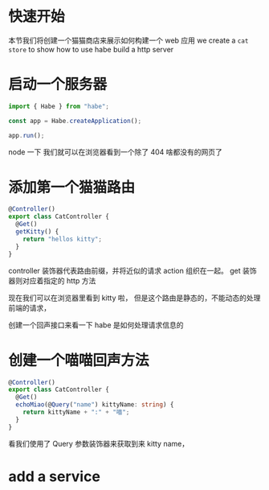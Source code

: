 # 快速开始

本节我们将创建一个猫猫商店来展示如何构建一个 web 应用
we create a `cat store` to show how to use habe build a http server

# 启动一个服务器

```ts
import { Habe } from "habe";

const app = Habe.createApplication();

app.run();
```

node 一下 我们就可以在浏览器看到一个除了 404 啥都没有的网页了

# 添加第一个猫猫路由

```ts
@Controller()
export class CatController {
  @Get()
  getKitty() {
    return "hellos kitty";
  }
}
```

controller 装饰器代表路由前缀，并将近似的请求 action 组织在一起。
get 装饰器则对应着指定的 http 方法

现在我们可以在浏览器里看到 kitty 啦，
但是这个路由是静态的，不能动态的处理前端的请求，

创建一个回声接口来看一下 habe 是如何处理请求信息的

# 创建一个喵喵回声方法

```ts
@Controller()
export class CatController {
  @Get()
  echoMiao(@Query("name") kittyName: string) {
    return kittyName + ":" + "喵";
  }
}
```

看我们使用了 Query 参数装饰器来获取到来 kitty name，

# add a service
